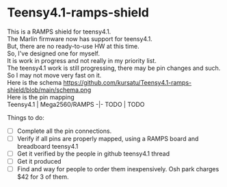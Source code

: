 # Teensy4.1-ramps-shield

This is a RAMPS shield for teensy4.1.\
The Marlin firmware now has support for teensy4.1.\
But, there are no ready-to-use HW at this time.\
So, I've designed one for myself.\
It is work in progress and not really in my priority list.\
The teensy4.1 work is still progressing, there may be pin changes and such.\
So I may not move very fast on it.\
Here is the schema https://github.com/kursatu/Teensy4.1-ramps-shield/blob/main/schema.png \
Here is the pin mapping\
Teensy4.1 | Mega2560/RAMPS
-|-
TODO | TODO

Things to do:
- [ ] Complete all the pin connections. 
- [ ] Verify if all pins are properly mapped, using a RAMPS board and breadboard teensy4.1
- [ ] Get it verified by the people in github teensy4.1 thread
- [ ] Get it produced
- [ ] Find and way for people to order them inexpensively. Osh park charges $42 for 3 of them.
